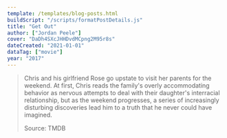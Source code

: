 ```yaml
---
template: /templates/blog-posts.html
buildScript: "/scripts/formatPostDetails.js"
title: "Get Out"
author: ["Jordan Peele"]
cover: "DaDh4SXcJHHDvdMCpng2M95r8s"
dateCreated: "2021-01-01"
dataTag: ["movie"]
year: "2017"
---
```


> Chris and his girlfriend Rose go upstate to visit her parents for the weekend. At first, Chris reads the family's overly accommodating behavior as nervous attempts to deal with their daughter's interracial relationship, but as the weekend progresses, a series of increasingly disturbing discoveries lead him to a truth that he never could have imagined.
>
> Source: TMDB
